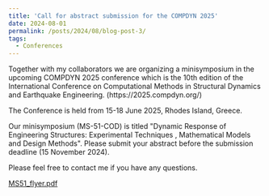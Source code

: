 ```yaml
---
title: 'Call for abstract submission for the COMPDYN 2025'
date: 2024-08-01
permalink: /posts/2024/08/blog-post-3/
tags:
  - Conferences
---
```


<p>Together with my collaborators we are organizing a minisymposium 
in the upcoming COMPDYN 2025 conference which is the 10th edition of 
the International Conference on 
Computational Methods in Structural Dynamics and Earthquake Engineering. 
(https://2025.compdyn.org/) </p>

<p>The Conference is held from 15-18 June 2025, Rhodes Island, Greece.</p>

<p>Our minisymposium (MS-51-COD) is titled
 "Dynamic Response of Engineering Structures: Experimental Techniques
 , Mathematical Models and Design Methods". Please submit your abstract
 before the submission deadline (15 November 2024).</p>
 
 <p>Please feel free to contact me if you have any questions. </p>

 [MS51_flyer.pdf](https://github.com/user-attachments/files/16913700/MS51_flyer.pdf)
